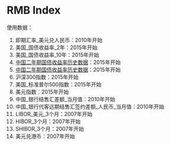 # RMB Index

使用数据：

1. 即期汇率_美元兑人民币：2010年开始
2. 美国_国债收益率_2年：2015年开始
3. 美国_国债收益率_10年：2015年开始
4. [中国二年期国债收益率历史数据](https://cn.investing.com/rates-bonds/china-2-year-bond-yield-historical-data)：2015年开始
5. [中国二年期国债收益率历史数据](https://cn.investing.com/rates-bonds/china-10-year-bond-yield-historical-data)：2015年开始
6. 沪深300指数：2015年开始
7. 美国_标准普尔500指数：2015年开始
8. 美元指数：2015年开始
9. 中国_银行结售汇差额_当月值：2010年开始
10. 中国_银行代客远期结售汇签约差额_人民币_当月值：2010年开始
11. LIBOR_美元_3个月：2007年开始
12. HIBOR_3个月：2007年开始
13. SHIBOR_3个月：2007年开始
14. 美元兑港币：2007年开始
